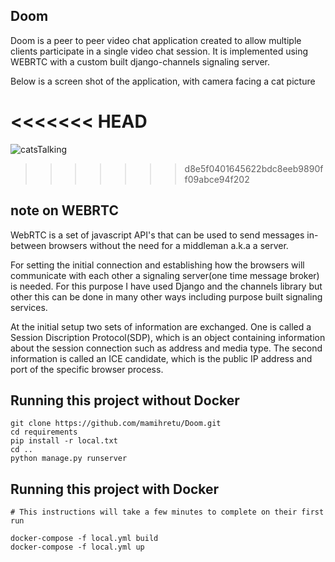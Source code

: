 Doom
-----


Doom is a peer to peer video chat application created to allow multiple
clients participate in a single video chat session. It is implemented using
WEBRTC with a custom built django-channels signaling server.



Below is a screen shot of the application, with camera facing a cat picture

<<<<<<< HEAD
=======
![catsTalking](https://user-images.githubusercontent.com/71546703/199851148-467a4940-d944-493a-a800-455d81d7c93e.png)

>>>>>>> d8e5f0401645622bdc8eeb9890ff09abce94f202



note on WEBRTC
-----

WebRTC is a set of javascript API's that can be used to send messages in-between browsers without the need for a middleman a.k.a a server.

For setting the initial connection and establishing how the browsers will communicate with each other a signaling server(one time message broker) is needed. For this purpose I have used Django and the channels library but other this can be done in many other ways including purpose built signaling services.

At the initial setup two sets of information are exchanged. One is called a Session Discription Protocol(SDP), which is an object containing information about the session connection such as address and  media type. The second information is called an ICE candidate, which is the public IP address and port of the specific browser process.



Running this project without Docker
-----

```
git clone https://github.com/mamihretu/Doom.git
cd requirements
pip install -r local.txt
cd ..
python manage.py runserver

```




Running this project with Docker
-----

```
# This instructions will take a few minutes to complete on their first run

docker-compose -f local.yml build
docker-compose -f local.yml up

```





